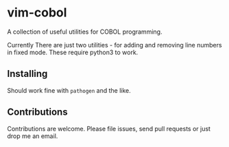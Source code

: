 # vim-cobol

A collection of useful utilities for COBOL programming.

Currently There are just two utilities - for adding and removing line
numbers in fixed mode.  These require python3 to work.

## Installing

Should work fine with `pathogen` and the like.

## Contributions

Contributions are welcome. Please file issues, send pull requests or
just drop me an email.
